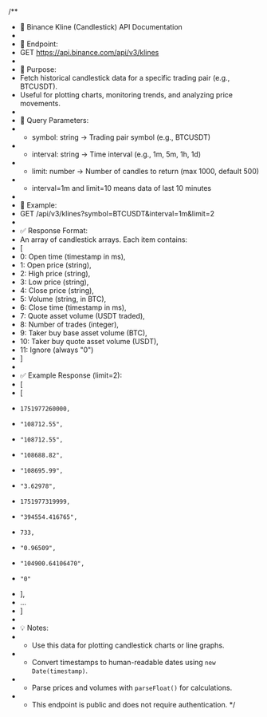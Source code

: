 /\*\*

- 📘 Binance Kline (Candlestick) API Documentation
-
- 🔗 Endpoint:
- GET https://api.binance.com/api/v3/klines
-
- 📌 Purpose:
- Fetch historical candlestick data for a specific trading pair (e.g., BTCUSDT).
- Useful for plotting charts, monitoring trends, and analyzing price movements.
-
- 🧾 Query Parameters:
- - symbol: string → Trading pair symbol (e.g., BTCUSDT)
- - interval: string → Time interval (e.g., 1m, 5m, 1h, 1d)
- - limit: number → Number of candles to return (max 1000, default 500)
- - interval=1m and limit=10 means data of last 10 minutes
-
- 🧠 Example:
- GET /api/v3/klines?symbol=BTCUSDT&interval=1m&limit=2
-
- ✅ Response Format:
- An array of candlestick arrays. Each item contains:
- [
- 0: Open time (timestamp in ms),
- 1: Open price (string),
- 2: High price (string),
- 3: Low price (string),
- 4: Close price (string),
- 5: Volume (string, in BTC),
- 6: Close time (timestamp in ms),
- 7: Quote asset volume (USDT traded),
- 8: Number of trades (integer),
- 9: Taker buy base asset volume (BTC),
- 10: Taker buy quote asset volume (USDT),
- 11: Ignore (always "0")
- ]
-
- ✅ Example Response (limit=2):
- [
- [
-     1751977260000,
-     "108712.55",
-     "108712.55",
-     "108688.82",
-     "108695.99",
-     "3.62978",
-     1751977319999,
-     "394554.416765",
-     733,
-     "0.96509",
-     "104900.64106470",
-     "0"
- ],
- ...
- ]
-
- 💡 Notes:
- - Use this data for plotting candlestick charts or line graphs.
- - Convert timestamps to human-readable dates using `new Date(timestamp)`.
- - Parse prices and volumes with `parseFloat()` for calculations.
- - This endpoint is public and does not require authentication.
    \*/
